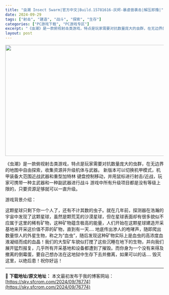 ```yaml
---
title: "虫潮 Insect Swarm|官方中文|Build.15781616-灰烬-暴虐兽袭击|解压即撸|"
date: 2024-09-29
tags: ["射击", "建造", "战斗", "探索", "生存"]
categories: ["PC游戏下载", "PC游戏专区"]
excerpt: "《虫潮》是一款俯视射击类游戏，特点是玩家需要对抗数量庞大的虫群，在无边界的地图中自由探索，收集资源并升级机体与武器。 新版本可以切换机甲模式，机甲装备大范围近战武器和重型加特林 键盘控制移动，并用鼠标进行射击/近战，玩家可携带一种主武器和一种副武器进行战斗 游戏中所有升级项目都是没有等级上限的，只要&hellip;"
layout: post
---
```


<img class="aligncenter size-full wp-image-76771" src="https://sky.sfcrom.com/wp-content/uploads/2024/09/2024092905244032.webp" alt="" width="616" height="353" />

《虫潮》是一款俯视射击类游戏，特点是玩家需要对抗数量庞大的虫群，在无边界的地图中自由探索，收集资源并升级机体与武器。
新版本可以切换机甲模式，机甲装备大范围近战武器和重型加特林
键盘控制移动，并用鼠标进行射击/近战，玩家可携带一种主武器和一种副武器进行战斗
游戏中所有升级项目都是没有等级上限的，只要资源足够就可以一直升级。

游戏背景介绍：

这颗星球只剩下你一个人了，还有不计其数的虫子。就在几年前，探测器在浩瀚的宇宙中发现了这颗星球，虽然是颗荒芜的沙漠星球，但在星球表面却有很多貌似不应属于这里的稀有矿物，这种矿物蕴含极高的能量，人们开始在这颗星球建造开采基地来开采这价值不菲的矿物，直到有一天…. 地底传出渗人的咆哮声，随即爬出数量惊人的外星生物，称之为“血虫”，随后发现这种矿物实际上是血虫的高浓度血液凝结而成的血晶！我们的大型矿车貌似打搅了这些沉睡在地下的生物，并向我们展开猛烈报复，几乎所有开采基地和设备都遭到了摧毁。而你身为一个没有来得及撤离的倒霉蛋，要自己想办法在这地狱中生存下去并撤离，如果可以的话…. 毁灭这里，以绝后患！祝你好运！

---
📖 **下载地址/原文地址：** 本文最初发布于我的博客网站：[https://sky.sfcrom.com/2024/09/76774](https://sky.sfcrom.com/2024/09/76774)
